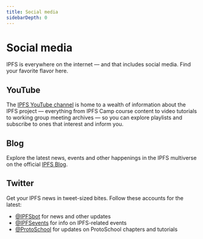 ```yaml
---
title: Social media
sidebarDepth: 0
---
```


# Social media

IPFS is everywhere on the internet — and that includes social media. Find your favorite flavor here.

## YouTube

The [IPFS YouTube channel](https://www.youtube.com/channel/UCdjsUXJ3QawK4O5L1kqqsew) is home to a wealth of information about the IPFS project — everything from IPFS Camp course content to video tutorials to working group meeting archives — so you can explore playlists and subscribe to ones that interest and inform you.

## Blog

Explore the latest news, events and other happenings in the IPFS multiverse on the official [IPFS Blog](https://ipfs.io/blog/).

## Twitter

Get your IPFS news in tweet-sized bites. Follow these accounts for the latest:

- [@IPFSbot](https://twitter.com/IPFSbot) for news and other updates
- [@IPFSevents](https://twitter.com/ipfsevents) for info on IPFS-related events
- [@ProtoSchool](https://twitter.com/protoschool) for updates on ProtoSchool chapters and tutorials
